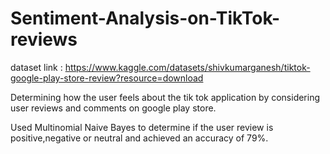 # Sentiment-Analysis-on-TikTok-reviews

dataset link :  https://www.kaggle.com/datasets/shivkumarganesh/tiktok-google-play-store-review?resource=download

Determining how the user feels about the tik tok application by considering user reviews and comments on google play store.
 
 Used Multinomial Naive Bayes to determine if the user review is positive,negative or neutral and achieved an accuracy of 79%.
